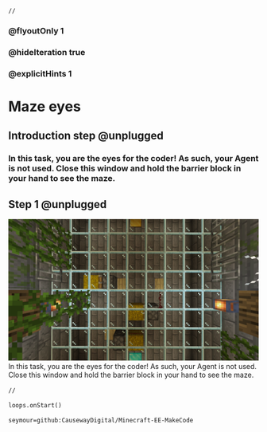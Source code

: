 ```template
//
```

### @flyoutOnly 1
### @hideIteration true
### @explicitHints 1

# Maze eyes

## Introduction step @unplugged

### In this task, you are the eyes for the coder! As such, your Agent is not used. Close this window and hold the barrier block in your hand to see the maze.  

## Step 1 @unplugged
![Overhead task](https://raw.githubusercontent.com/CausewayDigital/Minecraft-EE-MakeCode/main/tutorials/seymour-island/images/seymour_task_8.png)
In this task, you are the eyes for the coder! As such, your Agent is not used.    
Close this window and hold the barrier block in your hand to see the maze.  

```template
//
```

```ghost
loops.onStart()
```

```package
seymour=github:CausewayDigital/Minecraft-EE-MakeCode
```